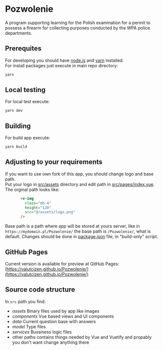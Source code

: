 # Pozwolenie
A program supporting learning for the Polish examination for a permit to possess a firearm for collecting purposes conducted by the WPA police departments.

## Prerequites
For developing you should have [node.js](https://nodejs.org/en/download/current) and [yarn](https://classic.yarnpkg.com/lang/en/docs/install/) installed.  
For install packages just execute in main repo directory:
```bash
yarn
```

##  Local testing
For local test execute:
```bash
yarn dev
```

## Building
For build app execute:
```bash
yarn build
```

## Adjusting to your requirements
If you want to use own fork of this app, you should change logo and base path.  
Put your logo in [src/assets](src/assets/) directory and edit path in [src/pages/index.vue](src/pages/index.vue). The orginal path looks like:
```html
       <v-img
         class="mb-4"
         height="120"
         src="@/assets/logo.png"
       />
```
Base path is a path where app will be stored at yours server, like in `https://mydomain.pl/Pozwolenie/` the base path is `/Pozwolenie/`, what is default. Changes should be done in [package.json](package.json) file, in "build-only" script.

## GitHub Pages
Current version is available for preview at GitHub Pages: [https://valutcizen.github.io/Pozwolenie/](https://valutcizen.github.io/Pozwolenie/)

## Source code structure
In `src` path you find:
- *assets* Binary files used by app like images
- *components* Vue based views and UI components
- *data* Current question base with answers
- *model* Type files
- *services* Bussiness logic files
- other paths contains things needed by Vue and Vuetify and propably you don't want change anything there